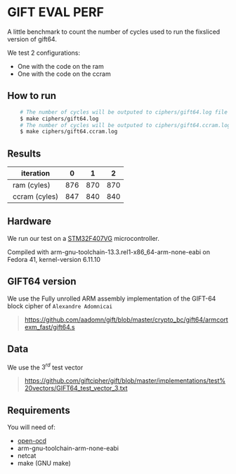 # GIFT EVAL PERF

A little benchmark to count the number of cycles used to run the fixsliced version of gift64.

We test 2 configurations:
- One with the code on the ram
- One with the code on the ccram

## How to run
```sh
    # The number of cycles will be outputed to ciphers/gift64.log file
    $ make ciphers/gift64.log
    # The number of cycles will be outputed to ciphers/gift64.ccram.log file
    $ make ciphers/gift64.ccram.log
```

## Results

| iteration     | 0   | 1   | 2   |
|----           |---- |---- |---- |
| ram   (cyles) | 876 | 870 | 870 |
| ccram (cyles) | 847 | 840 | 840 |


## Hardware

We run our test on a [STM32F407VG](https://www.st.com/en/microcontrollers-microprocessors/stm32f407vg.html) microcontroller.

Compiled with arm-gnu-toolchain-13.3.rel1-x86_64-arm-none-eabi on
Fedora 41, kernel-version 6.11.10

## GIFT64 version

We use the Fully unrolled ARM assembly implementation of the GIFT-64 block cipher of `Alexandre Adomnicai` 
> https://github.com/aadomn/gift/blob/master/crypto_bc/gift64/armcortexm_fast/gift64.s

## Data

We use the $3^{rd}$ test vector
> https://github.com/giftcipher/gift/blob/master/implementations/test%20vectors/GIFT64_test_vector_3.txt

## Requirements

You will need of:
- [open-ocd](https://openocd.org/)
- arm-gnu-toolchain-arm-none-eabi
- netcat
- make (GNU make)
